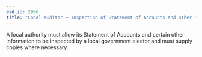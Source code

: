 ```yaml
---
esd_id: 2966
title: "Local auditor – Inspection of Statement of Accounts and other information."
---
```


A local authority must allow its Statement of Accounts and certain other information to be inspected by a local government elector and must supply copies where necessary.

